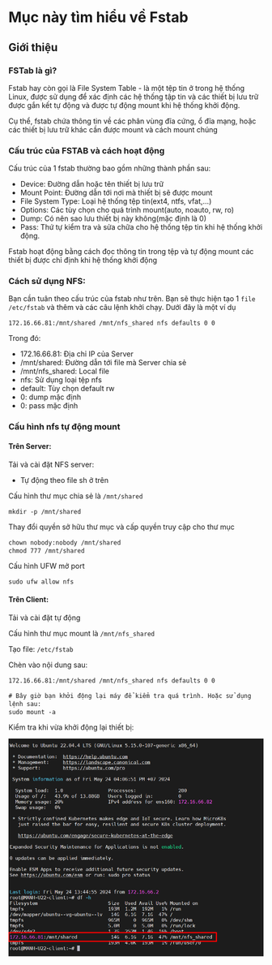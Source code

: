# Mục này tìm hiểu về Fstab
## Giới thiệu
### FSTab là gì?
Fstab hay còn gọi là File System Table - là một tệp tin ở trong hệ thống Linux, được sử dụng để xác định các hệ thống tập tin và các thiết bị lưu trữ được gắn kết tự động và được tự động mount khi hệ thống khởi động. 

Cụ thể, fstab chứa thông tin về các phân vùng đĩa cứng, ổ đĩa mạng, hoặc các thiết bị lưu trữ khác cần được mount và cách mount chúng
### Cấu trúc của FSTAB và cách hoạt động
Cấu trúc của 1 fstab thường bao gồm những thành phần sau:
- Device: Đường dẫn hoặc tên thiết bị lưu trữ
- Mount Point: Đường dẫn tới nơi mà thiết bị sẽ được mount
- File System Type: Loại hệ thống tệp tin(ext4, ntfs, vfat,...)
- Options: Các tùy chọn cho quá trình mount(auto, noauto, rw, ro)
- Dump: Có nên sao lưu thiết bị này không(mặc định là 0)
- Pass: Thứ tự kiểm tra và sửa chữa cho hệ thống tệp tin khi hệ thống khởi động.

Fstab hoạt động bằng cách đọc thông tin trong tệp và tự động mount các thiết bị được chỉ định khi hệ thống khởi động

### Cách sử dụng NFS:
Bạn cần tuân theo cấu trúc của fstab như trên. Bạn sẽ thực hiện tạo 1 `file /etc/fstab` và thêm và các câu lệnh khởi chạy. Dưới đây là một ví dụ

```
172.16.66.81:/mnt/shared /mnt/nfs_shared nfs defaults 0 0
```
Trong đó:
- 172.16.66.81: Địa chỉ IP của Server
- /mnt/shared: Đường dẫn tới file mà Server chia sẻ
- /mnt/nfs_shared: Local file
- nfs: Sử dụng loại tệp nfs
- default: Tùy chọn default rw
- 0: dump mặc định
- 0: pass mặc định

### Cấu hình nfs tự động mount
#### Trên Server:
Tải và cài đặt NFS server:
- Tự động theo file sh ở trên

Cấu hình thư mục chia sẻ là `/mnt/shared`
```
mkdir -p /mnt/shared
```
Thay đổi quyền sở hữu thư mục và cấp quyền truy cập cho thư mục
```
chown nobody:nobody /mnt/shared
chmod 777 /mnt/shared
```
Cấu hình UFW mở port
```
sudo ufw allow nfs
```
#### Trên Client:
Tải và cài đặt tự động

Cấu hình thư mục mount là `/mnt/nfs_shared`

Tạo file: `/etc/fstab`

Chèn vào nội dung sau:
```
172.16.66.81:/mnt/shared /mnt/nfs_shared nfs defaults 0 0
```
```
# Bây giờ bạn khởi động lại máy để kiểm tra quá trình. Hoặc sử dụng lệnh sau:
sudo mount -a
```
Kiểm tra khi vừa khởi động lại thiết bị:

![](/Anh/Screenshot_694.png)

